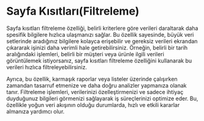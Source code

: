 
# Sayfa Kısıtları(Filtreleme)

Sayfa kısıtları filtreleme özelliği, belirli kriterlere göre verileri daraltarak daha spesifik bilgilere hızlıca ulaşmanızı sağlar. 
Bu özellik sayesinde, büyük veri setlerinde aradığınız bilgilere kolayca erişebilir ve gereksiz verileri ekrandan çıkararak işinizi daha verimli hale getirebilirsiniz. 
Örneğin, belirli bir tarih aralığındaki işlemleri, belirli bir müşteri veya ürünle ilgili verileri görüntülemek istiyorsanız, sayfa kısıtları filtreleme özelliğini kullanarak bu verileri hızlıca filtreleyebilirsiniz.

Ayrıca, bu özellik, karmaşık raporlar veya listeler üzerinde çalışırken zamandan tasarruf etmenize ve daha doğru analizler yapmanıza olanak tanır. 
Filtreleme işlemleri, verilerinizi özelleştirmenizi ve sadece ihtiyaç duyduğunuz bilgileri görmenizi sağlayarak iş süreçlerinizi optimize eder. 
Bu, özellikle yoğun veri akışının olduğu durumlarda, hızlı ve etkili kararlar almanıza yardımcı olur.


